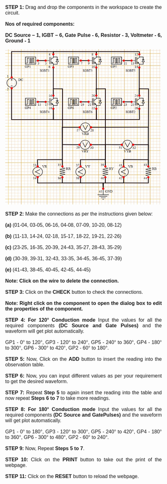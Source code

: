 
<div style="font-family: 'Nunito Sans', sans-serif; font-size: 16px;text-align: justify;">
<b>STEP 1:</b> Drag and drop the components in the workspace to create the circuit.<br /><br />
<b> Nos of required components: </b><br /><br />
<b>DC Source – 1, IGBT – 6, Gate Pulse - 6, Resistor - 3, Voltmeter - 6, Ground - 1</b><br /><br />
<img src="images\120180cir.jpg" height="500px" width="500px"/><br /><br />
<b>STEP 2:</b> Make the connections as per the instructions given below:<br /><br />
<b>(a)</b> (01-04, 03-05, 06-16, 04-08, 07-09, 10-20, 08-12)<br /><br />
<b>(b)</b> (11-13, 14-24, 02-18, 15-17, 18-22, 19-21, 22-26)<br /><br />
<b>(c)</b> (23-25, 16-35, 20-39, 24-43, 35-27, 28-43, 35-29)<br /><br />
<b>(d)</b> (30-39, 39-31, 32-43, 33-35, 34-45, 36-45, 37-39)<br /><br />
<b>(e)</b> (41-43, 38-45, 40-45, 42-45, 44-45)<br /><br />
<b>Note: Click on the wire to delete the connection.</b><br /><br />
<b>STEP 3:</b> Click on the <b>CHECK</b> button to check the connections.<br /><br />
<b>Note: Right click on the component to open the dialog box to edit the properties of the component.</b><br /><br />
<b>STEP 4:</b> <b> For 120° Conduction mode</b> Input the values for all the required components <b>(DC Source and Gate Pulses)</b> and the waveform will get plot automatically.<br><br />
GP1 - 0° to 120°, GP3 - 120° to 240°, GP5 - 240° to 360°, GP4 - 180° to 300°, GP6 - 300° to 420°, GP2 - 60° to 180°.<br /><br />
<b>STEP 5:</b> Now, Click on the <b>ADD</b> button to insert the reading into the observation table.<br /><br />
<b>STEP 6:</b> Now, you can input different values as per your requirement to get the desired waveform.<br /><br />
<b>STEP 7:</b> Repeat <b>Step 5</b> to again insert the reading into the table and now repeat <b>Steps 6 to 7</b> to take more readings.<br /><br />
<b><b>STEP 8: </b>For 180° Conduction mode </b>Input the values for all the required components <b>(DC Source and GatePulses)</b> and the waveform will get plot automatically.<br /><br />
GP1 - 0° to 180°, GP3 - 120° to 300°, GP5 - 240° to 420°, GP4 - 180° to 360°, GP6 - 300° to 480°, GP2 - 60° to 240°.<br /><br />
<b>STEP 9:</b> Now, Repeat <b>Steps 5 to 7</b>.<br><br>
<b>STEP 10:</b> Click on the <b>PRINT</b> button to take out the print of the webpage.<br /><br />
<b>STEP 11:</b> Click on the <b>RESET</b> button to reload the webpage.

</div>